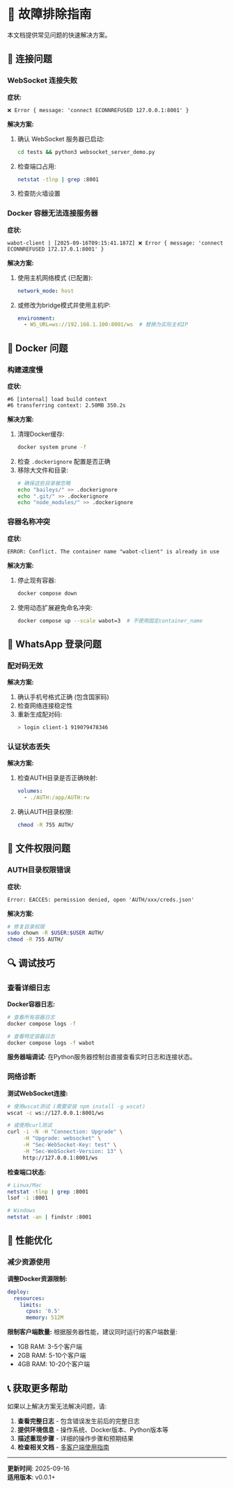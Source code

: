 # 🔧 故障排除指南

本文档提供常见问题的快速解决方案。

## 🚨 连接问题

### WebSocket 连接失败

**症状:**
```
❌ Error { message: 'connect ECONNREFUSED 127.0.0.1:8001' }
```

**解决方案:**
1. 确认 WebSocket 服务器已启动:
   ```bash
   cd tests && python3 websocket_server_demo.py
   ```
2. 检查端口占用:
   ```bash
   netstat -tlnp | grep :8001
   ```
3. 检查防火墙设置

### Docker 容器无法连接服务器

**症状:**
```
wabot-client | [2025-09-16T09:15:41.187Z] ❌ Error { message: 'connect ECONNREFUSED 172.17.0.1:8001' }
```

**解决方案:**
1. 使用主机网络模式 (已配置):
   ```yaml
   network_mode: host
   ```
2. 或修改为bridge模式并使用主机IP:
   ```yaml
   environment:
     - WS_URL=ws://192.168.1.100:8001/ws  # 替换为实际主机IP
   ```

## 🐳 Docker 问题

### 构建速度慢

**症状:**
```
#6 [internal] load build context
#6 transferring context: 2.50MB 350.2s
```

**解决方案:**
1. 清理Docker缓存:
   ```bash
   docker system prune -f
   ```
2. 检查 `.dockerignore` 配置是否正确
3. 移除大文件和目录:
   ```bash
   # 确保这些目录被忽略
   echo "baileys/" >> .dockerignore
   echo ".git/" >> .dockerignore
   echo "node_modules/" >> .dockerignore
   ```

### 容器名称冲突

**症状:**
```
ERROR: Conflict. The container name "wabot-client" is already in use
```

**解决方案:**
1. 停止现有容器:
   ```bash
   docker compose down
   ```
2. 使用动态扩展避免命名冲突:
   ```bash
   docker compose up --scale wabot=3  # 不使用固定container_name
   ```

## 📱 WhatsApp 登录问题

### 配对码无效

**解决方案:**
1. 确认手机号格式正确 (包含国家码)
2. 检查网络连接稳定性
3. 重新生成配对码:
   ```bash
   > login client-1 919079478346
   ```

### 认证状态丢失

**解决方案:**
1. 检查AUTH目录是否正确映射:
   ```yaml
   volumes:
     - ./AUTH:/app/AUTH:rw
   ```
2. 确认AUTH目录权限:
   ```bash
   chmod -R 755 AUTH/
   ```

## 💾 文件权限问题

### AUTH目录权限错误

**症状:**
```
Error: EACCES: permission denied, open 'AUTH/xxx/creds.json'
```

**解决方案:**
```bash
# 修复目录权限
sudo chown -R $USER:$USER AUTH/
chmod -R 755 AUTH/
```

## 🔍 调试技巧

### 查看详细日志

**Docker容器日志:**
```bash
# 查看所有容器日志
docker compose logs -f

# 查看特定容器日志
docker compose logs -f wabot
```

**服务器端调试:**
在Python服务器控制台直接查看实时日志和连接状态。

### 网络诊断

**测试WebSocket连接:**
```bash
# 使用wscat测试 (需要安装 npm install -g wscat)
wscat -c ws://127.0.0.1:8001/ws

# 或使用curl测试
curl -i -N -H "Connection: Upgrade" \
     -H "Upgrade: websocket" \
     -H "Sec-WebSocket-Key: test" \
     -H "Sec-WebSocket-Version: 13" \
     http://127.0.0.1:8001/ws
```

**检查端口状态:**
```bash
# Linux/Mac
netstat -tlnp | grep :8001
lsof -i :8001

# Windows
netstat -an | findstr :8001
```

## 🚀 性能优化

### 减少资源使用

**调整Docker资源限制:**
```yaml
deploy:
  resources:
    limits:
      cpus: '0.5'
      memory: 512M
```

**限制客户端数量:**
根据服务器性能，建议同时运行的客户端数量:
- 1GB RAM: 3-5个客户端
- 2GB RAM: 5-10个客户端
- 4GB RAM: 10-20个客户端

## 📞 获取更多帮助

如果以上解决方案无法解决问题，请:

1. **查看完整日志** - 包含错误发生前后的完整日志
2. **提供环境信息** - 操作系统、Docker版本、Python版本等
3. **描述重现步骤** - 详细的操作步骤和预期结果
4. **检查相关文档** - [多客户端使用指南](MULTI_CLIENT_USAGE.md)

---

**更新时间**: 2025-09-16  
**适用版本**: v0.0.1+
